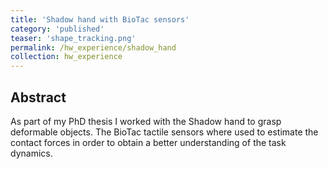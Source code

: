 ```yaml
---
title: 'Shadow hand with BioTac sensors'
category: 'published'
teaser: 'shape_tracking.png'
permalink: /hw_experience/shadow_hand
collection: hw_experience
---
```


Abstract
-------
As part of my PhD thesis I worked with the Shadow hand to grasp deformable objects. The BioTac tactile sensors where used to estimate the contact forces in order to obtain a better understanding of the task dynamics.

